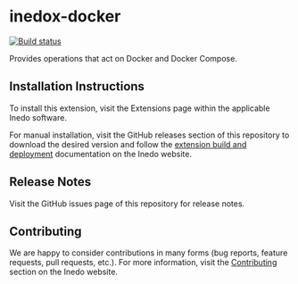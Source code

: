 # inedox-docker

[![Build status](https://buildmaster.inedo.com/api/ci-badges/image?API_Key=badges&$ApplicationId=22)](https://buildmaster.inedo.com/api/ci-badges/link?API_Key=badges&$ApplicationId=22)

Provides operations that act on Docker and Docker Compose.

## Installation Instructions

To install this extension, visit the Extensions page within the applicable Inedo software.

For manual installation, visit the GitHub releases section of this repository to download the desired version and follow the [extension build and deployment](https://inedo.com/support/documentation/various/inedo-sdk/creating#building-deploying) documentation on the Inedo website.

## Release Notes

Visit the GitHub issues page of this repository for release notes.

## Contributing

We are happy to consider contributions in many forms (bug reports, feature requests, pull requests, etc.). For more information, visit the [Contributing](https://inedo.com/open/contributing) section on the Inedo website.
